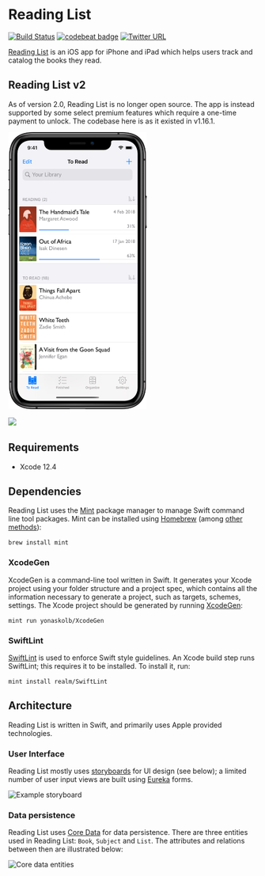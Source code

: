 # Reading List
[![Build Status](https://travis-ci.com/AndrewBennet/ReadingList.svg?branch=master)](https://travis-ci.com/AndrewBennet/ReadingList)
[![codebeat badge](https://codebeat.co/badges/3f7723a7-8967-436e-b5e9-549e0261603c)](https://codebeat.co/projects/github-com-andrewbennet-readinglist)
[![Twitter URL](https://img.shields.io/twitter/url?label=%40ReadingListApp&style=social&url=https%3A%2F%2Ftwitter.com%2Freadinglistapp)](https://twitter.com/ReadingListApp)

[Reading List](https://www.readinglist.app) is an iOS app for iPhone and iPad which helps users track and catalog the books they read.

## Reading List v2
As of version 2.0, Reading List is no longer open source. The app is instead supported by some select premium features which require a one-time payment to unlock. The codebase here is as it existed in v1.16.1.

<img src="./media/iPhone%20X-0_ToReadList_framed.png" width="280"></img>

<a href="https://itunes.apple.com/us/app/reading-list-book-log/id1217139955?mt=8">
  <img src="https://linkmaker.itunes.apple.com/assets/shared/badges/en-us/appstore-lrg.svg" style="height: 60px;"/>
</a>

## Requirements
 - Xcode 12.4

## Dependencies

Reading List uses the [Mint](https://github.com/yonaskolb/Mint) package manager to manage Swift command line tool packages. Mint can be installed using [Homebrew](https://brew.sh/) (among [other methods](https://github.com/yonaskolb/Mint#installing)):

    brew install mint

### XcodeGen
XcodeGen is a command-line tool written in Swift. It generates your Xcode project using your folder structure and a project spec, which contains all the information necessary to generate a project, such as targets, schemes, settings.
The Xcode project should be generated by running [XcodeGen](https://github.com/yonaskolb/XcodeGen):

    mint run yonaskolb/XcodeGen

### SwiftLint
[SwiftLint](https://github.com/realm/SwiftLint) is used to enforce Swift style guidelines. An Xcode build step runs SwiftLint; this requires it to be installed. To install it, run:

    mint install realm/SwiftLint

## Architecture
Reading List is written in Swift, and primarily uses Apple provided technologies.

### User Interface
Reading List mostly uses [storyboards](https://developer.apple.com/library/content/documentation/General/Conceptual/Devpedia-CocoaApp/Storyboard.html) for UI design (see below); a limited number of user input views are built using [Eureka](https://github.com/xmartlabs/Eureka) forms.

![Example storyboard](./media/storyboard.png)

### Data persistence
Reading List uses [Core Data](https://developer.apple.com/documentation/coredata) for data persistence. There are three entities used in Reading List: `Book`, `Subject` and `List`. The attributes and relations between then are illustrated below:

<img src="./media/coredata_entities.png" width="400px;" alt="Core data entities"/>
